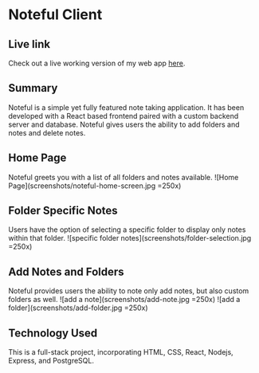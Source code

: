 # Noteful Client

## Live link
Check out a live working version of my web app [here](https://noteful-client-two-hazel.vercel.app/).

## Summary
Noteful is a simple yet fully featured note taking application. It has been developed with a React based frontend paired with a custom backend server and database. Noteful gives users the ability to add folders and notes and delete notes.

## Home Page
Noteful greets you with a list of all folders and notes available.
![Home Page](screenshots/noteful-home-screen.jpg =250x)


## Folder Specific Notes
Users have the option of selecting a specific folder to display only notes within that folder.
![specific folder notes](screenshots/folder-selection.jpg =250x)

## Add Notes and Folders
Noteful provides users the ability to note only add notes, but also custom folders as well. 
![add a note](screenshots/add-note.jpg =250x)
![add a folder](screenshots/add-folder.jpg =250x)


## Technology Used
This is a full-stack project, incorporating HTML, CSS, React, Nodejs, Express, and PostgreSQL.
